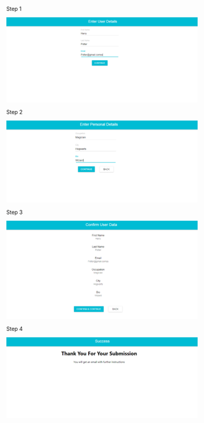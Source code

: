 Step 1
<p align="center">
  <img src="https://github.com/4bhishekKasam/Forms-for-reference/blob/master/form1.PNG"  width="800"/>
 </p>
Step 2
<p align="center">
  <img src="https://github.com/4bhishekKasam/Forms-for-reference/blob/master/form2.PNG"  width="800"/>
 </p>
Step 3
<p align="center">
  <img src="https://github.com/4bhishekKasam/Forms-for-reference/blob/master/form3.PNG"  width="800"/>
 </p>
Step 4
<p align="center">
  <img src="https://github.com/4bhishekKasam/Forms-for-reference/blob/master/form4.PNG"  width="800"/>
 </p>

